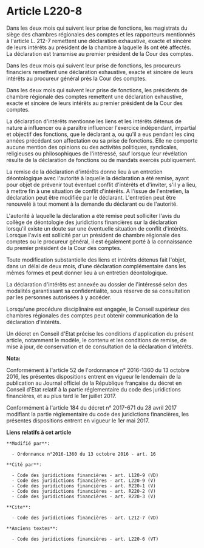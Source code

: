 # Article L220-8

Dans les deux mois qui suivent leur prise de fonctions, les magistrats du siège des chambres régionales des comptes et les
rapporteurs mentionnés à l'article L. 212-7 remettent une déclaration exhaustive, exacte et sincère de leurs intérêts au
président de la chambre à laquelle ils ont été affectés. La déclaration est transmise au premier président de la Cour des
comptes. 

Dans les deux mois qui suivent leur prise de fonctions, les procureurs financiers remettent une déclaration exhaustive,
exacte et sincère de leurs intérêts au procureur général près la Cour des comptes. 

Dans les deux mois qui suivent leur prise de fonctions, les présidents de chambre régionale des comptes remettent une
déclaration exhaustive, exacte et sincère de leurs intérêts au premier président de la Cour des comptes. 

La déclaration d'intérêts mentionne les liens et les intérêts détenus de nature à influencer ou à paraître influencer
l'exercice indépendant, impartial et objectif des fonctions, que le déclarant a, ou qu'il a eus pendant les cinq années
précédant son affectation ou sa prise de fonctions. Elle ne comporte aucune mention des opinions ou des activités politiques,
syndicales, religieuses ou philosophiques de l'intéressé, sauf lorsque leur révélation résulte de la déclaration de fonctions
ou de mandats exercés publiquement. 

La remise de la déclaration d'intérêts donne lieu à un entretien déontologique avec l'autorité à laquelle la déclaration a
été remise, ayant pour objet de prévenir tout éventuel conflit d'intérêts et d'inviter, s'il y a lieu, à mettre fin à une
situation de conflit d'intérêts. A l'issue de l'entretien, la déclaration peut être modifiée par le déclarant. L'entretien
peut être renouvelé à tout moment à la demande du déclarant ou de l'autorité. 

L'autorité à laquelle la déclaration a été remise peut solliciter l'avis du collège de déontologie des juridictions
financières sur la déclaration lorsqu'il existe un doute sur une éventuelle situation de conflit d'intérêts. Lorsque l'avis
est sollicité par un président de chambre régionale des comptes ou le procureur général, il est également porté à la
connaissance du premier président de la Cour des comptes. 

Toute modification substantielle des liens et intérêts détenus fait l'objet, dans un délai de deux mois, d'une déclaration
complémentaire dans les mêmes formes et peut donner lieu à un entretien déontologique. 

La déclaration d'intérêts est annexée au dossier de l'intéressé selon des modalités garantissant sa confidentialité, sous
réserve de sa consultation par les personnes autorisées à y accéder. 

Lorsqu'une procédure disciplinaire est engagée, le Conseil supérieur des chambres régionales des comptes peut obtenir
communication de la déclaration d'intérêts. 

Un décret en Conseil d'Etat précise les conditions d'application du présent article, notamment le modèle, le contenu et les
conditions de remise, de mise à jour, de conservation et de consultation de la déclaration d'intérêts.

**Nota:**

Conformément à l'article 52 de l'ordonnance n° 2016-1360 du 13 octobre 2016, les présentes dispositions entrent en vigueur le
lendemain de la publication au Journal officiel de la République française du décret en Conseil d'Etat relatif à la partie
réglementaire du code des juridictions financières, et au plus tard le 1er juillet 2017.

Conformément à l'article 184 du décret n° 2017-671 du 28 avril 2017 modifiant la partie réglementaire du code des
juridictions financières, les présentes dispositions entrent en vigueur le 1er mai 2017.

**Liens relatifs à cet article**

	**Modifié par**:

	  - Ordonnance n°2016-1360 du 13 octobre 2016 - art. 16

	**Cité par**:

	  - Code des juridictions financières - art. L120-9 (VD)
	  - Code des juridictions financières - art. L220-9 (V)
	  - Code des juridictions financières - art. R220-1 (V)
	  - Code des juridictions financières - art. R220-2 (V)
	  - Code des juridictions financières - art. R220-3 (V)

	**Cite**:

	  - Code des juridictions financières - art. L212-7 (VD)

	**Anciens textes**:

	  - Code des juridictions financières - art. L220-6 (VT)

